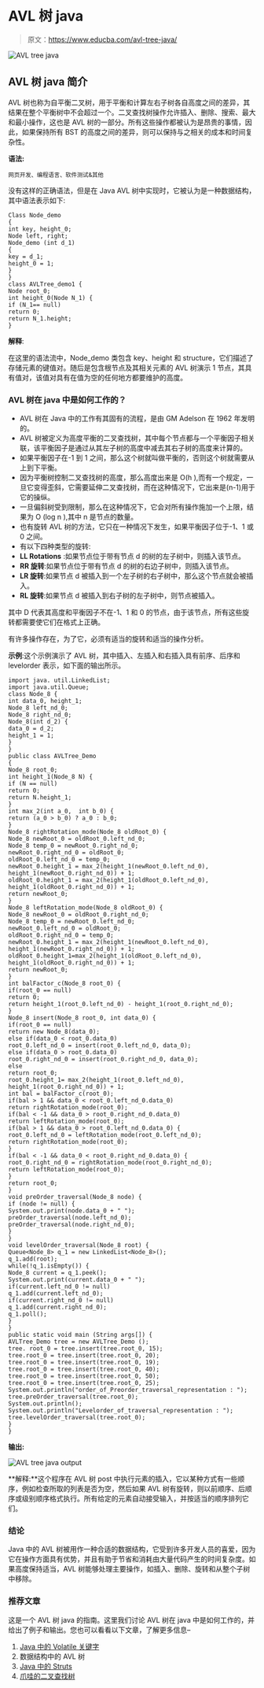 # AVL 树 java

> 原文：<https://www.educba.com/avl-tree-java/>

![AVL tree java](img/b83439e80c2482a6292873b1ecf0e3fb.png)



## AVL 树 java 简介

AVL 树也称为自平衡二叉树，用于平衡和计算左右子树各自高度之间的差异，其结果在整个平衡树中不会超过一个。二叉查找树操作允许插入、删除、搜索、最大和最小操作，这也是 AVL 树的一部分。所有这些操作都被认为是昂贵的事情，因此，如果保持所有 BST 的高度之间的差异，则可以保持与之相关的成本和时间复杂性。

**语法:**

<small>网页开发、编程语言、软件测试&其他</small>

没有这样的正确语法，但是在 Java AVL 树中实现时，它被认为是一种数据结构，其中语法表示如下:

```
Class Node_demo
{
int key, height_0;
Node left, right;
Node_demo (int d_1)
{
key = d_1;
height_0 = 1;
}
}
class AVLTree_demo1 {
Node root_0;
int height_0(Node N_1) {
if (N_1== null)
return 0;
return N_1.height;
}
```

**解释**:

在这里的语法流中，Node_demo 类包含 key、height 和 structure，它们描述了存储元素的键值对。随后是包含根节点及其相关元素的 AVL 树演示 1 节点，其具有值对，该值对具有在值为空的任何地方都要维护的高度。

### AVL 树在 java 中是如何工作的？

*   AVL 树在 Java 中的工作有其固有的流程，是由 GM Adelson 在 1962 年发明的。
*   AVL 树被定义为高度平衡的二叉查找树，其中每个节点都与一个平衡因子相关联，该平衡因子是通过从其左子树的高度中减去其右子树的高度来计算的。
*   如果平衡因子在-1 到 1 之间，那么这个树就叫做平衡的，否则这个树就需要从上到下平衡。
*   因为平衡树控制二叉查找树的高度，那么高度出来是 O(h ),而有一个规定，一旦它变得歪斜，它需要延伸二叉查找树，而在这种情况下，它出来是(n-1)用于它的操纵。
*   一旦偏斜树受到限制，那么在这种情况下，它会对所有操作施加一个上限，结果为 O (log n ),其中 n 是节点的数量。
*   也有旋转 AVL 树的方法，它只在一种情况下发生，如果平衡因子位于-1、1 或 0 之间。
*   有以下四种类型的旋转:
*   **LL Rotations** :如果节点位于带有节点 d 的树的左子树中，则插入该节点。
*   **RR 旋转**:如果节点位于带有节点 d 的树的右边子树中，则插入该节点。
*   **LR 旋转**:如果节点 d 被插入到一个左子树的右子树中，那么这个节点就会被插入。
*   **RL 旋转**:如果节点 d 被插入到右子树的左子树中，则节点被插入。

其中 D 代表其高度和平衡因子不在-1、1 和 0 的节点，由于该节点，所有这些旋转都需要使它们在格式上正确。

有许多操作存在，为了它，必须有适当的旋转和适当的操作分析。

**示例**:这个示例演示了 AVL 树，其中插入、左插入和右插入具有前序、后序和 levelorder 表示，如下面的输出所示。

```
import java. util.LinkedList;
import java.util.Queue;
class Node_8 {
int data_0, height_1;
Node_8 left_nd_0;
Node_8 right_nd_0;
Node_8(int d_2) {
data_0 = d_2;
height_1 = 1;
}
}
public class AVLTree_Demo
{
Node_8 root_0;
int height_1(Node_8 N) {
if (N == null)
return 0;
return N.height_1;
}
int max_2(int a_0,  int b_0) {
return (a_0 > b_0) ? a_0 : b_0;
}
Node_8 rightRotation_mode(Node_8 oldRoot_0) {
Node_8 newRoot_0 = oldRoot_0.left_nd_0;
Node_8 temp_0 = newRoot_0.right_nd_0;
newRoot_0.right_nd_0 = oldRoot_0;
oldRoot_0.left_nd_0 = temp_0;
newRoot_0.height_1 = max_2(height_1(newRoot_0.left_nd_0), height_1(newRoot_0.right_nd_0)) + 1;
oldRoot_0.height_1 = max_2(height_1(oldRoot_0.left_nd_0), height_1(oldRoot_0.right_nd_0)) + 1;
return newRoot_0;
}
Node_8 leftRotation_mode(Node_8 oldRoot_0) {
Node_8 newRoot_0 = oldRoot_0.right_nd_0;
Node_8 temp_0 = newRoot_0.left_nd_0;
newRoot_0.left_nd_0 = oldRoot_0;
oldRoot_0.right_nd_0 = temp_0;
newRoot_0.height_1 = max_2(height_1(newRoot_0.left_nd_0), height_1(newRoot_0.right_nd_0)) + 1;
oldRoot_0.height_1=max_2(height_1(oldRoot_0.left_nd_0), height_1(oldRoot_0.right_nd_0)) + 1;
return newRoot_0;
}
int balFactor_c(Node_8 root_0) {
if(root_0 == null)
return 0;
return height_1(root_0.left_nd_0) - height_1(root_0.right_nd_0);
}
Node_8 insert(Node_8 root_0, int data_0) {
if(root_0 == null)
return new Node_8(data_0);
else if(data_0 < root_0.data_0)
root_0.left_nd_0 = insert(root_0.left_nd_0, data_0);
else if(data_0 > root_0.data_0)
root_0.right_nd_0 = insert(root_0.right_nd_0, data_0);
else
return root_0;
root_0.height_1= max_2(height_1(root_0.left_nd_0), height_1(root_0.right_nd_0)) + 1;
int bal = balFactor_c(root_0);
if(bal > 1 && data_0 < root_0.left_nd_0.data_0)
return rightRotation_mode(root_0);
if(bal < -1 && data_0 > root_0.right_nd_0.data_0)
return leftRotation_mode(root_0);
if(bal > 1 && data_0 > root_0.left_nd_0.data_0) {
root_0.left_nd_0 = leftRotation_mode(root_0.left_nd_0);
return rightRotation_mode(root_0);
}
if(bal < -1 && data_0 < root_0.right_nd_0.data_0) {
root_0.right_nd_0 = rightRotation_mode(root_0.right_nd_0);
return leftRotation_mode(root_0);
}
return root_0;
}
void preOrder_traversal(Node_8 node) {
if (node != null) {
System.out.print(node.data_0 + " ");
preOrder_traversal(node.left_nd_0);
preOrder_traversal(node.right_nd_0);
}
}
void levelOrder_traversal(Node_8 root) {
Queue<Node_8> q_1 = new LinkedList<Node_8>();
q_1.add(root);
while(!q_1.isEmpty()) {
Node_8 current = q_1.peek();
System.out.print(current.data_0 + " ");
if(current.left_nd_0 != null)
q_1.add(current.left_nd_0);
if(current.right_nd_0 != null)
q_1.add(current.right_nd_0);
q_1.poll();
}
}
public static void main (String args[]) {
AVLTree_Demo tree = new AVLTree_Demo ();
tree. root_0 = tree.insert(tree.root_0, 15);
tree.root_0 = tree.insert(tree.root_0, 20);
tree.root_0 = tree.insert(tree.root_0, 19);
tree.root_0 = tree.insert(tree.root_0, 40);
tree.root_0 = tree.insert(tree.root_0, 50);
tree.root_0 = tree.insert(tree.root_0, 25);
System.out.println("order_of_Preorder_traversal_representation : ");
tree.preOrder_traversal(tree.root_0);
System.out.println();
System.out.println("Levelorder_of_traversal_representation : ");
tree.levelOrder_traversal(tree.root_0);
}
}
```

**输出:**

![AVL tree java output](img/051fb45fe27650214762d85771ce8573.png)



**解释:**这个程序在 AVL 树 post 中执行元素的插入，它以某种方式有一些顺序，例如检查所取的列表是否为空，然后如果 AVL 树有旋转，则以前顺序、后顺序或级别顺序格式执行。所有给定的元素自动接受输入，并按适当的顺序排列它们。

### 结论

Java 中的 AVL 树被用作一种合适的数据结构，它受到许多开发人员的喜爱，因为它在操作方面具有优势，并且有助于节省和消耗由大量代码产生的时间复杂度。如果高度保持适当，AVL 树能够处理主要操作，如插入、删除、旋转和从整个子树中移除。

### 推荐文章

这是一个 AVL 树 java 的指南。这里我们讨论 AVL 树在 java 中是如何工作的，并给出了例子和输出。您也可以看看以下文章，了解更多信息–

1.  [Java 中的 Volatile 关键字](https://www.educba.com/volatile-keyword-in-java/)
2.  数据结构中的 AVL 树
3.  [Java 中的 Struts](https://www.educba.com/struts-in-java/)
4.  [爪哇的二叉查找树](https://www.educba.com/binary-search-tree-in-java/)






